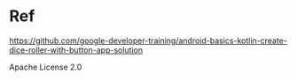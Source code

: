 # Ref
https://github.com/google-developer-training/android-basics-kotlin-create-dice-roller-with-button-app-solution

Apache License 2.0
